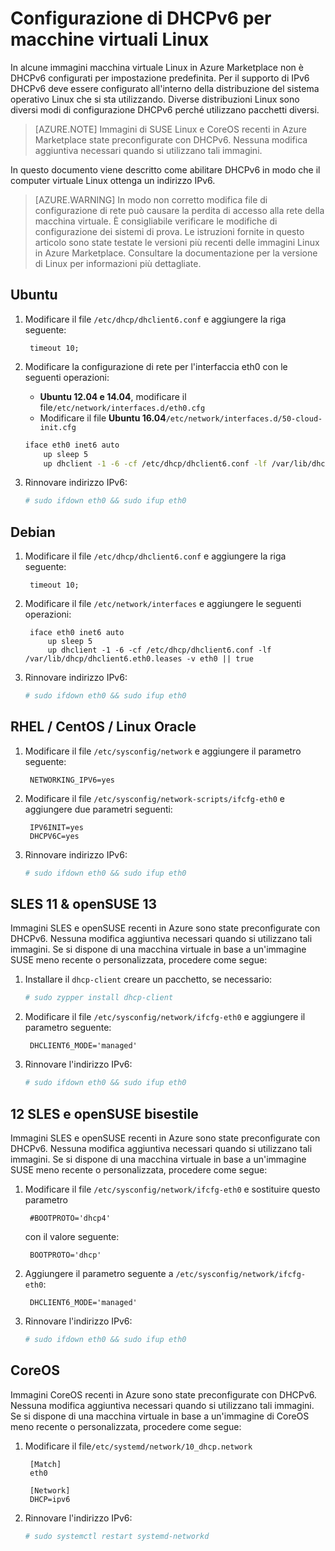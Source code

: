 <properties
    pageTitle="Configurazione di DHCPv6 per macchine virtuali Linux | Microsoft Azure"
    description="Informazioni su come configurare DHCPv6 per macchine virtuali Linux."
    services="load-balancer"
    documentationCenter="na"
    authors="sdwheeler"
    manager="carmonm"
    editor=""
    keywords="IPv6, bilanciamento del carico azure, stack doppio, ip pubblico, ipv6 nativo, mobile, iot"
/>
<tags
    ms.service="load-balancer"
    ms.devlang="na"
    ms.topic="article"
    ms.tgt_pltfrm="na"
    ms.workload="infrastructure-services"
    ms.date="09/14/2016"
    ms.author="sewhee"
/>

# <a name="configuring-dhcpv6-for-linux-vms"></a>Configurazione di DHCPv6 per macchine virtuali Linux

In alcune immagini macchina virtuale Linux in Azure Marketplace non è DHCPv6 configurati per impostazione predefinita. Per il supporto di IPv6 DHCPv6 deve essere configurato all'interno della distribuzione del sistema operativo Linux che si sta utilizzando. Diverse distribuzioni Linux sono diversi modi di configurazione DHCPv6 perché utilizzano pacchetti diversi.

>[AZURE.NOTE] Immagini di SUSE Linux e CoreOS recenti in Azure Marketplace state preconfigurate con DHCPv6. Nessuna modifica aggiuntiva necessari quando si utilizzano tali immagini.

In questo documento viene descritto come abilitare DHCPv6 in modo che il computer virtuale Linux ottenga un indirizzo IPv6.

>[AZURE.WARNING] In modo non corretto modifica file di configurazione di rete può causare la perdita di accesso alla rete della macchina virtuale. È consigliabile verificare le modifiche di configurazione dei sistemi di prova. Le istruzioni fornite in questo articolo sono state testate le versioni più recenti delle immagini Linux in Azure Marketplace. Consultare la documentazione per la versione di Linux per informazioni più dettagliate.

## <a name="ubuntu"></a>Ubuntu

1. Modificare il file `/etc/dhcp/dhclient6.conf` e aggiungere la riga seguente:

        timeout 10;

2. Modificare la configurazione di rete per l'interfaccia eth0 con le seguenti operazioni:

    * **Ubuntu 12.04 e 14.04**, modificare il file`/etc/network/interfaces.d/eth0.cfg`
    * Modificare il file **Ubuntu 16.04**`/etc/network/interfaces.d/50-cloud-init.cfg`

    ```bash
    iface eth0 inet6 auto
        up sleep 5
        up dhclient -1 -6 -cf /etc/dhcp/dhclient6.conf -lf /var/lib/dhcp/dhclient6.eth0.leases -v eth0 || true
    ```

3. Rinnovare indirizzo IPv6:

    ```bash
    # sudo ifdown eth0 && sudo ifup eth0
    ```

## <a name="debian"></a>Debian

1. Modificare il file `/etc/dhcp/dhclient6.conf` e aggiungere la riga seguente:

        timeout 10;

2. Modificare il file `/etc/network/interfaces` e aggiungere le seguenti operazioni:

        iface eth0 inet6 auto
            up sleep 5
            up dhclient -1 -6 -cf /etc/dhcp/dhclient6.conf -lf /var/lib/dhcp/dhclient6.eth0.leases -v eth0 || true

3. Rinnovare indirizzo IPv6:

    ```bash
    # sudo ifdown eth0 && sudo ifup eth0
    ```

## <a name="rhel--centos--oracle-linux"></a>RHEL / CentOS / Linux Oracle

1. Modificare il file `/etc/sysconfig/network` e aggiungere il parametro seguente:

        NETWORKING_IPV6=yes

2. Modificare il file `/etc/sysconfig/network-scripts/ifcfg-eth0` e aggiungere due parametri seguenti:

        IPV6INIT=yes
        DHCPV6C=yes

3. Rinnovare indirizzo IPv6:

    ```bash
    # sudo ifdown eth0 && sudo ifup eth0
    ```

## <a name="sles-11--opensuse-13"></a>SLES 11 & openSUSE 13

Immagini SLES e openSUSE recenti in Azure sono state preconfigurate con DHCPv6. Nessuna modifica aggiuntiva necessari quando si utilizzano tali immagini. Se si dispone di una macchina virtuale in base a un'immagine SUSE meno recente o personalizzata, procedere come segue:

1. Installare il `dhcp-client` creare un pacchetto, se necessario:

    ```bash
    # sudo zypper install dhcp-client
    ```

2. Modificare il file `/etc/sysconfig/network/ifcfg-eth0` e aggiungere il parametro seguente:

        DHCLIENT6_MODE='managed'

3. Rinnovare l'indirizzo IPv6:

    ```bash
    # sudo ifdown eth0 && sudo ifup eth0
    ```

## <a name="sles-12-and-opensuse-leap"></a>12 SLES e openSUSE bisestile

Immagini SLES e openSUSE recenti in Azure sono state preconfigurate con DHCPv6. Nessuna modifica aggiuntiva necessari quando si utilizzano tali immagini. Se si dispone di una macchina virtuale in base a un'immagine SUSE meno recente o personalizzata, procedere come segue:

1. Modificare il file `/etc/sysconfig/network/ifcfg-eth0` e sostituire questo parametro

        #BOOTPROTO='dhcp4'

    con il valore seguente:

        BOOTPROTO='dhcp'

2. Aggiungere il parametro seguente a `/etc/sysconfig/network/ifcfg-eth0`:

        DHCLIENT6_MODE='managed'

3. Rinnovare l'indirizzo IPv6:

    ```bash
    # sudo ifdown eth0 && sudo ifup eth0
    ```

## <a name="coreos"></a>CoreOS

Immagini CoreOS recenti in Azure sono state preconfigurate con DHCPv6. Nessuna modifica aggiuntiva necessari quando si utilizzano tali immagini. Se si dispone di una macchina virtuale in base a un'immagine di CoreOS meno recente o personalizzata, procedere come segue:

1. Modificare il file`/etc/systemd/network/10_dhcp.network`

        [Match]
        eth0

        [Network]
        DHCP=ipv6

2. Rinnovare l'indirizzo IPv6:

    ```bash
    # sudo systemctl restart systemd-networkd
    ```

